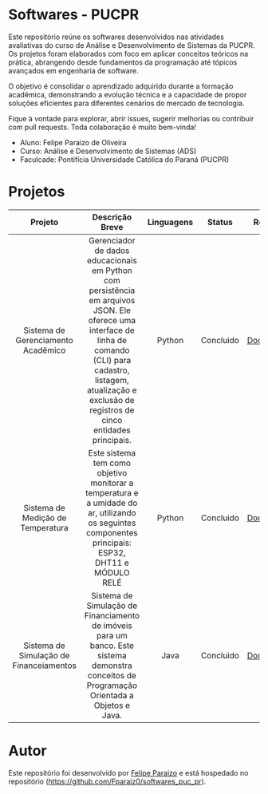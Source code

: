 # Softwares - PUCPR

Este repositório reúne os softwares desenvolvidos nas atividades avaliativas do curso de Análise e Desenvolvimento de Sistemas da PUCPR.
Os projetos foram elaborados com foco em aplicar conceitos teóricos na prática, abrangendo desde fundamentos da programação até tópicos avançados em engenharia de software.

O objetivo é consolidar o aprendizado adquirido durante a formação acadêmica, demonstrando a evolução técnica e a capacidade de propor soluções eficientes para diferentes cenários do mercado de tecnologia. 

Fique à vontade para explorar, abrir issues, sugerir melhorias ou contribuir com pull requests. Toda colaboração é muito bem-vinda!

* Aluno: Felipe Paraizo de Oliveira
* Curso: Análise e Desenvolvimento de Sistemas (ADS)
* Faculcade: Pontifícia Universidade Católica do Paraná (PUCPR)

# Projetos 

| Projeto | Descrição Breve | Linguagens | Status | Repositório
|     :---:      |     :---:      |     :---:      |     :---:      |     :---:      |
| Sistema de Gerenciamento Acadêmico | Gerenciador de dados educacionais em Python com persistência em arquivos JSON. Ele oferece uma interface de linha de comando (CLI) para cadastro, listagem, atualização e exclusão de registros de cinco entidades principais. | Python | Concluido | [Documentação](Python/sistemaAcadêmico) |
| Sistema de Medição de Temperatura | Este sistema tem como objetivo monitorar a temperatura e a umidade do ar, utilizando os seguintes componentes principais: ESP32, DHT11 e MÓDULO RELÉ | Python | Concluido | [Documentação](Python/sistemaMedirTemperatura) |
| Sistema de Simulação de Financeiamentos | Sistema de Simulação de Financiamento de imóveis para um banco. Este sistema demonstra conceitos de Programação Orientada a Objetos e Java. | Java | Concluido | [Documentação](Java/sistemaFinanciamentos) |

# Autor

Este repositório foi desenvolvido por [Felipe Paraizo](https://github.com/Fparaiz0) e está hospedado no repositório (https://github.com/Fparaiz0/softwares_puc_pr).
